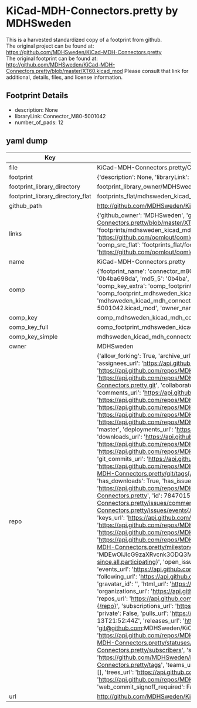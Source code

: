 # KiCad-MDH-Connectors.pretty by MDHSweden  
This is a harvested standardized copy of a footprint from github.  
The original project can be found at:  
https://github.com/MDHSweden/KiCad-MDH-Connectors.pretty  
The original footprint can be found at:
http://github.com/MDHSweden/KiCad-MDH-Connectors.pretty/blob/master/XT60.kicad_mod
Please consult that link for additional, details, files, and license information.  
## Footprint Details
* description: None  
* libraryLink: Connector_M80-5001042  
* number_of_pads: 12  
## yaml dump  
| Key | Value |  
| --- | --- |  
| file | KiCad-MDH-Connectors.pretty/Connector_M80-5001042.kicad_mod |  
| footprint | {'description': None, 'libraryLink': 'Connector_M80-5001042', 'number_of_pads': 12} |  
| footprint_library_directory | footprint_library_owner/MDHSweden_KiCad-MDH-Connectors.pretty |  
| footprint_library_directory_flat | footprints_flat/mdhsweden_kicad_mdh_connectors_connector_m80_5001042/working |  
| github_path | http://github.com/MDHSweden/KiCad-MDH-Connectors.pretty/blob/master/Connector_M80-5001042.kicad_mod |  
| links | {'github_owner': 'MDHSweden', 'github_repo_name': 'KiCad-MDH-Connectors.pretty', 'github_src': 'http://github.com/MDHSweden/KiCad-MDH-Connectors.pretty/blob/master/XT60.kicad_mod', 'github_src_repo': 'https://github.com/MDHSweden/KiCad-MDH-Connectors.pretty', 'oomp_bot': 'footprints/mdhsweden_kicad_mdh_connectors_connector_m80_5001042/working', 'oomp_bot_github': 'https://github.com/oomlout/oomlout_oomp_footprint_bot/tree/main/footprints/mdhsweden_kicad_mdh_connectors_connector_m80_5001042/working', 'oomp_src_flat': 'footprints_flat/footprints_flat/mdhsweden_kicad_mdh_connectors_connector_m80_5001042/working', 'oomp_src_flat_github': 'https://github.com/oomlout/oomlout_oomp_footprint_src/tree/main/footprints_flat/mdhsweden_kicad_mdh_connectors_connector_m80_5001042/working'} |  
| name | KiCad-MDH-Connectors.pretty |  
| oomp | {'footprint_name': 'connector_m80_5001042', 'library_name': 'kicad_mdh_connectors', 'md5': '0b4ba698da8904392b305bcae7345351', 'md5_10': '0b4ba698da', 'md5_5': '0b4ba', 'md5_6': '0b4ba6', 'oomp_key': 'oomp_mdhsweden_kicad_mdh_connectors_connector_m80_5001042', 'oomp_key_extra': 'oomp_footprint_mdhsweden_kicad_mdh_connectors_connector_m80_5001042', 'oomp_key_full': 'oomp_footprint_mdhsweden_kicad_mdh_connectors_connector_m80_5001042_0b4ba6', 'oomp_key_simple': 'mdhsweden_kicad_mdh_connectors_connector_m80_5001042', 'original_filename': 'KiCad-MDH-Connectors.pretty/Connector_M80-5001042.kicad_mod', 'owner_name': 'mdhsweden'} |  
| oomp_key | oomp_mdhsweden_kicad_mdh_connectors_connector_m80_5001042 |  
| oomp_key_full | oomp_footprint_mdhsweden_kicad_mdh_connectors_connector_m80_5001042 |  
| oomp_key_simple | mdhsweden_kicad_mdh_connectors_connector_m80_5001042 |  
| owner | MDHSweden |  
| repo | {'allow_forking': True, 'archive_url': 'https://api.github.com/repos/MDHSweden/KiCad-MDH-Connectors.pretty/{archive_format}{/ref}', 'archived': False, 'assignees_url': 'https://api.github.com/repos/MDHSweden/KiCad-MDH-Connectors.pretty/assignees{/user}', 'blobs_url': 'https://api.github.com/repos/MDHSweden/KiCad-MDH-Connectors.pretty/git/blobs{/sha}', 'branches_url': 'https://api.github.com/repos/MDHSweden/KiCad-MDH-Connectors.pretty/branches{/branch}', 'clone_url': 'https://github.com/MDHSweden/KiCad-MDH-Connectors.pretty.git', 'collaborators_url': 'https://api.github.com/repos/MDHSweden/KiCad-MDH-Connectors.pretty/collaborators{/collaborator}', 'comments_url': 'https://api.github.com/repos/MDHSweden/KiCad-MDH-Connectors.pretty/comments{/number}', 'commits_url': 'https://api.github.com/repos/MDHSweden/KiCad-MDH-Connectors.pretty/commits{/sha}', 'compare_url': 'https://api.github.com/repos/MDHSweden/KiCad-MDH-Connectors.pretty/compare/{base}...{head}', 'contents_url': 'https://api.github.com/repos/MDHSweden/KiCad-MDH-Connectors.pretty/contents/{+path}', 'contributors_url': 'https://api.github.com/repos/MDHSweden/KiCad-MDH-Connectors.pretty/contributors', 'created_at': '2017-01-09T21:21:40Z', 'default_branch': 'master', 'deployments_url': 'https://api.github.com/repos/MDHSweden/KiCad-MDH-Connectors.pretty/deployments', 'description': None, 'disabled': False, 'downloads_url': 'https://api.github.com/repos/MDHSweden/KiCad-MDH-Connectors.pretty/downloads', 'events_url': 'https://api.github.com/repos/MDHSweden/KiCad-MDH-Connectors.pretty/events', 'fork': False, 'forks': 0, 'forks_count': 0, 'forks_url': 'https://api.github.com/repos/MDHSweden/KiCad-MDH-Connectors.pretty/forks', 'full_name': 'MDHSweden/KiCad-MDH-Connectors.pretty', 'git_commits_url': 'https://api.github.com/repos/MDHSweden/KiCad-MDH-Connectors.pretty/git/commits{/sha}', 'git_refs_url': 'https://api.github.com/repos/MDHSweden/KiCad-MDH-Connectors.pretty/git/refs{/sha}', 'git_tags_url': 'https://api.github.com/repos/MDHSweden/KiCad-MDH-Connectors.pretty/git/tags{/sha}', 'git_url': 'git://github.com/MDHSweden/KiCad-MDH-Connectors.pretty.git', 'has_discussions': False, 'has_downloads': True, 'has_issues': True, 'has_pages': False, 'has_projects': True, 'has_wiki': True, 'homepage': None, 'hooks_url': 'https://api.github.com/repos/MDHSweden/KiCad-MDH-Connectors.pretty/hooks', 'html_url': 'https://github.com/MDHSweden/KiCad-MDH-Connectors.pretty', 'id': 78470153, 'is_template': False, 'issue_comment_url': 'https://api.github.com/repos/MDHSweden/KiCad-MDH-Connectors.pretty/issues/comments{/number}', 'issue_events_url': 'https://api.github.com/repos/MDHSweden/KiCad-MDH-Connectors.pretty/issues/events{/number}', 'issues_url': 'https://api.github.com/repos/MDHSweden/KiCad-MDH-Connectors.pretty/issues{/number}', 'keys_url': 'https://api.github.com/repos/MDHSweden/KiCad-MDH-Connectors.pretty/keys{/key_id}', 'labels_url': 'https://api.github.com/repos/MDHSweden/KiCad-MDH-Connectors.pretty/labels{/name}', 'language': None, 'languages_url': 'https://api.github.com/repos/MDHSweden/KiCad-MDH-Connectors.pretty/languages', 'license': None, 'merges_url': 'https://api.github.com/repos/MDHSweden/KiCad-MDH-Connectors.pretty/merges', 'milestones_url': 'https://api.github.com/repos/MDHSweden/KiCad-MDH-Connectors.pretty/milestones{/number}', 'mirror_url': None, 'name': 'KiCad-MDH-Connectors.pretty', 'network_count': 0, 'node_id': 'MDEwOlJlcG9zaXRvcnk3ODQ3MDE1Mw==', 'notifications_url': 'https://api.github.com/repos/MDHSweden/KiCad-MDH-Connectors.pretty/notifications{?since,all,participating}', 'open_issues': 0, 'open_issues_count': 0, 'owner': {'avatar_url': 'https://avatars.githubusercontent.com/u/21316612?v=4', 'events_url': 'https://api.github.com/users/MDHSweden/events{/privacy}', 'followers_url': 'https://api.github.com/users/MDHSweden/followers', 'following_url': 'https://api.github.com/users/MDHSweden/following{/other_user}', 'gists_url': 'https://api.github.com/users/MDHSweden/gists{/gist_id}', 'gravatar_id': '', 'html_url': 'https://github.com/MDHSweden', 'id': 21316612, 'login': 'MDHSweden', 'node_id': 'MDQ6VXNlcjIxMzE2NjEy', 'organizations_url': 'https://api.github.com/users/MDHSweden/orgs', 'received_events_url': 'https://api.github.com/users/MDHSweden/received_events', 'repos_url': 'https://api.github.com/users/MDHSweden/repos', 'site_admin': False, 'starred_url': 'https://api.github.com/users/MDHSweden/starred{/owner}{/repo}', 'subscriptions_url': 'https://api.github.com/users/MDHSweden/subscriptions', 'type': 'User', 'url': 'https://api.github.com/users/MDHSweden'}, 'private': False, 'pulls_url': 'https://api.github.com/repos/MDHSweden/KiCad-MDH-Connectors.pretty/pulls{/number}', 'pushed_at': '2017-01-13T21:52:44Z', 'releases_url': 'https://api.github.com/repos/MDHSweden/KiCad-MDH-Connectors.pretty/releases{/id}', 'size': 2, 'ssh_url': 'git@github.com:MDHSweden/KiCad-MDH-Connectors.pretty.git', 'stargazers_count': 0, 'stargazers_url': 'https://api.github.com/repos/MDHSweden/KiCad-MDH-Connectors.pretty/stargazers', 'statuses_url': 'https://api.github.com/repos/MDHSweden/KiCad-MDH-Connectors.pretty/statuses/{sha}', 'subscribers_count': 1, 'subscribers_url': 'https://api.github.com/repos/MDHSweden/KiCad-MDH-Connectors.pretty/subscribers', 'subscription_url': 'https://api.github.com/repos/MDHSweden/KiCad-MDH-Connectors.pretty/subscription', 'svn_url': 'https://github.com/MDHSweden/KiCad-MDH-Connectors.pretty', 'tags_url': 'https://api.github.com/repos/MDHSweden/KiCad-MDH-Connectors.pretty/tags', 'teams_url': 'https://api.github.com/repos/MDHSweden/KiCad-MDH-Connectors.pretty/teams', 'temp_clone_token': None, 'topics': [], 'trees_url': 'https://api.github.com/repos/MDHSweden/KiCad-MDH-Connectors.pretty/git/trees{/sha}', 'updated_at': '2017-01-09T21:21:40Z', 'url': 'https://api.github.com/repos/MDHSweden/KiCad-MDH-Connectors.pretty', 'visibility': 'public', 'watchers': 0, 'watchers_count': 0, 'web_commit_signoff_required': False} |  
| url | http://github.com/MDHSweden/KiCad-MDH-Connectors.pretty |  

